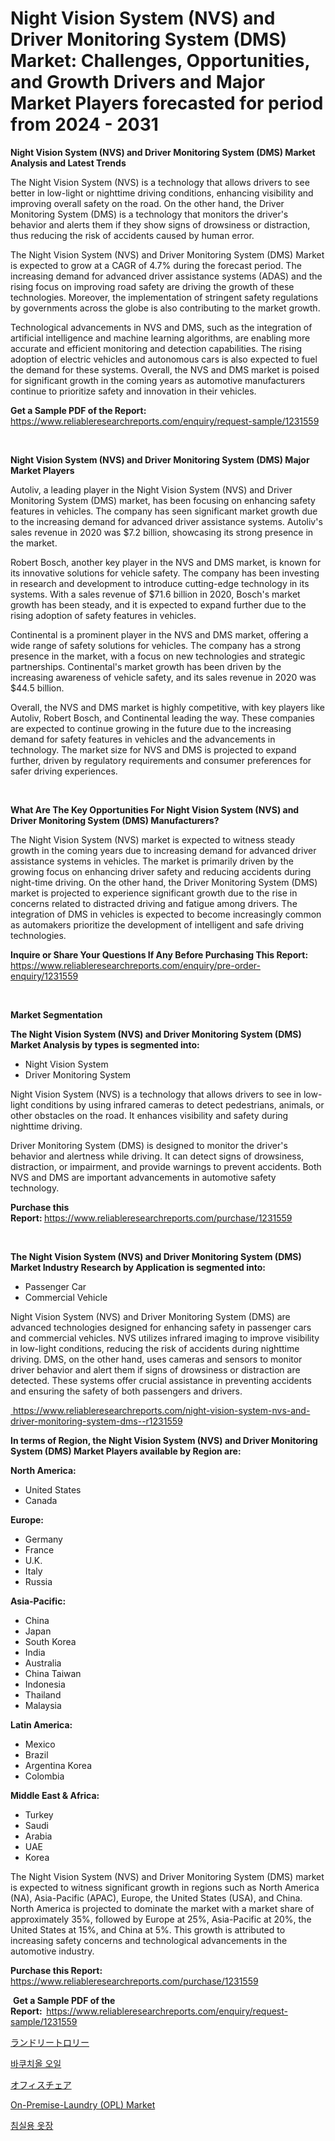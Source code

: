 <p><h1>Night Vision System (NVS) and Driver Monitoring System (DMS) Market: Challenges, Opportunities, and Growth Drivers and Major Market Players forecasted for period from 2024 - 2031</h1></p><p><strong>Night Vision System (NVS) and Driver Monitoring System (DMS) Market Analysis and Latest Trends</strong></p>
<p><p>The Night Vision System (NVS) is a technology that allows drivers to see better in low-light or nighttime driving conditions, enhancing visibility and improving overall safety on the road. On the other hand, the Driver Monitoring System (DMS) is a technology that monitors the driver's behavior and alerts them if they show signs of drowsiness or distraction, thus reducing the risk of accidents caused by human error.</p><p>The Night Vision System (NVS) and Driver Monitoring System (DMS) Market is expected to grow at a CAGR of 4.7% during the forecast period. The increasing demand for advanced driver assistance systems (ADAS) and the rising focus on improving road safety are driving the growth of these technologies. Moreover, the implementation of stringent safety regulations by governments across the globe is also contributing to the market growth.</p><p>Technological advancements in NVS and DMS, such as the integration of artificial intelligence and machine learning algorithms, are enabling more accurate and efficient monitoring and detection capabilities. The rising adoption of electric vehicles and autonomous cars is also expected to fuel the demand for these systems. Overall, the NVS and DMS market is poised for significant growth in the coming years as automotive manufacturers continue to prioritize safety and innovation in their vehicles.</p></p>
<p><strong>Get a Sample PDF of the Report:&nbsp;</strong> <a href="https://www.reliableresearchreports.com/enquiry/request-sample/1231559">https://www.reliableresearchreports.com/enquiry/request-sample/1231559</a></p>
<p>&nbsp;</p>
<p><strong>Night Vision System (NVS) and Driver Monitoring System (DMS) Major Market Players</strong></p>
<p><p>Autoliv, a leading player in the Night Vision System (NVS) and Driver Monitoring System (DMS) market, has been focusing on enhancing safety features in vehicles. The company has seen significant market growth due to the increasing demand for advanced driver assistance systems. Autoliv's sales revenue in 2020 was $7.2 billion, showcasing its strong presence in the market.</p><p>Robert Bosch, another key player in the NVS and DMS market, is known for its innovative solutions for vehicle safety. The company has been investing in research and development to introduce cutting-edge technology in its systems. With a sales revenue of $71.6 billion in 2020, Bosch's market growth has been steady, and it is expected to expand further due to the rising adoption of safety features in vehicles.</p><p>Continental is a prominent player in the NVS and DMS market, offering a wide range of safety solutions for vehicles. The company has a strong presence in the market, with a focus on new technologies and strategic partnerships. Continental's market growth has been driven by the increasing awareness of vehicle safety, and its sales revenue in 2020 was $44.5 billion.</p><p>Overall, the NVS and DMS market is highly competitive, with key players like Autoliv, Robert Bosch, and Continental leading the way. These companies are expected to continue growing in the future due to the increasing demand for safety features in vehicles and the advancements in technology. The market size for NVS and DMS is projected to expand further, driven by regulatory requirements and consumer preferences for safer driving experiences.</p></p>
<p>&nbsp;</p>
<p><strong>What Are The Key Opportunities For Night Vision System (NVS) and Driver Monitoring System (DMS) Manufacturers?</strong></p>
<p><p>The Night Vision System (NVS) market is expected to witness steady growth in the coming years due to increasing demand for advanced driver assistance systems in vehicles. The market is primarily driven by the growing focus on enhancing driver safety and reducing accidents during night-time driving. On the other hand, the Driver Monitoring System (DMS) market is projected to experience significant growth due to the rise in concerns related to distracted driving and fatigue among drivers. The integration of DMS in vehicles is expected to become increasingly common as automakers prioritize the development of intelligent and safe driving technologies.</p></p>
<p><strong>Inquire or Share Your Questions If Any Before Purchasing This Report:</strong> <a href="https://www.reliableresearchreports.com/enquiry/pre-order-enquiry/1231559">https://www.reliableresearchreports.com/enquiry/pre-order-enquiry/1231559</a></p>
<p>&nbsp;</p>
<p><strong>Market Segmentation</strong></p>
<p><strong>The Night Vision System (NVS) and Driver Monitoring System (DMS) Market Analysis by types is segmented into:</strong></p>
<p><ul><li>Night Vision System</li><li>Driver Monitoring System</li></ul></p>
<p><p>Night Vision System (NVS) is a technology that allows drivers to see in low-light conditions by using infrared cameras to detect pedestrians, animals, or other obstacles on the road. It enhances visibility and safety during nighttime driving. </p><p>Driver Monitoring System (DMS) is designed to monitor the driver's behavior and alertness while driving. It can detect signs of drowsiness, distraction, or impairment, and provide warnings to prevent accidents. Both NVS and DMS are important advancements in automotive safety technology.</p></p>
<p><strong>Purchase this Report:&nbsp;</strong><a href="https://www.reliableresearchreports.com/purchase/1231559">https://www.reliableresearchreports.com/purchase/1231559</a></p>
<p>&nbsp;</p>
<p><strong>The Night Vision System (NVS) and Driver Monitoring System (DMS) Market Industry Research by Application is segmented into:</strong></p>
<p><ul><li>Passenger Car</li><li>Commercial Vehicle</li></ul></p>
<p><p>Night Vision System (NVS) and Driver Monitoring System (DMS) are advanced technologies designed for enhancing safety in passenger cars and commercial vehicles. NVS utilizes infrared imaging to improve visibility in low-light conditions, reducing the risk of accidents during nighttime driving. DMS, on the other hand, uses cameras and sensors to monitor driver behavior and alert them if signs of drowsiness or distraction are detected. These systems offer crucial assistance in preventing accidents and ensuring the safety of both passengers and drivers.</p></p>
<p><a href="https://www.reliableresearchreports.com/night-vision-system-nvs-and-driver-monitoring-system-dms--r1231559">&nbsp;https://www.reliableresearchreports.com/night-vision-system-nvs-and-driver-monitoring-system-dms--r1231559</a></p>
<p><strong>In terms of Region, the Night Vision System (NVS) and Driver Monitoring System (DMS) Market Players available by Region are:</strong></p>
<p>
    <p> <strong> North America: </strong>
        <ul>
            <li>United States</li>
            <li>Canada</li>
        </ul>
        </p> 
    <p> <strong> Europe: </strong>
        <ul>
            <li>Germany</li>
            <li>France</li>
            <li>U.K.</li>
            <li>Italy</li>
            <li>Russia</li>
        </ul>
        </p> 
    <p> <strong> Asia-Pacific: </strong>
        <ul>
            <li>China</li>
            <li>Japan</li>
            <li>South Korea</li>
            <li>India</li>
            <li>Australia</li>
            <li>China Taiwan</li>
            <li>Indonesia</li>
            <li>Thailand</li>
            <li>Malaysia</li>
        </ul>
        </p> 
    <p> <strong> Latin America: </strong>
        <ul>
            <li>Mexico</li>
            <li>Brazil</li>
            <li>Argentina Korea</li>
            <li>Colombia</li>
        </ul>
        </p> 
    <p> <strong> Middle East & Africa: </strong>
        <ul>
            <li>Turkey</li>
            <li>Saudi</li>
            <li>Arabia</li>
            <li>UAE</li>
            <li>Korea</li>
        </ul>
    </p>
    </p>
<p><p>The Night Vision System (NVS) and Driver Monitoring System (DMS) market is expected to witness significant growth in regions such as North America (NA), Asia-Pacific (APAC), Europe, the United States (USA), and China. North America is projected to dominate the market with a market share of approximately 35%, followed by Europe at 25%, Asia-Pacific at 20%, the United States at 15%, and China at 5%. This growth is attributed to increasing safety concerns and technological advancements in the automotive industry.</p></p>
<p><strong>Purchase this Report: </strong><a href="https://www.reliableresearchreports.com/purchase/1231559">https://www.reliableresearchreports.com/purchase/1231559</a></p>
<p>&nbsp;<strong>Get a Sample PDF of the Report:&nbsp;&nbsp;</strong><a href="https://www.reliableresearchreports.com/enquiry/request-sample/1231559">https://www.reliableresearchreports.com/enquiry/request-sample/1231559</a></p>
<p><strong></strong></p>
<p><p><a href="https://github.com/sghwr779811674/Market-Research-Report-List-1/blob/main/723620339585.md">ランドリートロリー</a></p><p><a href="https://github.com/CliftonFisher9067/Market-Research-Report-List-1/blob/main/215808737664.md">바쿠치올 오일</a></p><p><a href="https://github.com/dandier2003/Market-Research-Report-List-1/blob/main/724913939586.md">オフィスチェア</a></p><p><a href="https://github.com/juancolorado15/Market-Research-Report-List-2/blob/main/on-premise-laundry-opl-market.md">On-Premise-Laundry (OPL) Market</a></p><p><a href="https://github.com/vskv4779xr1/Market-Research-Report-List-1/blob/main/884673237663.md">침실용 옷장</a></p></p>